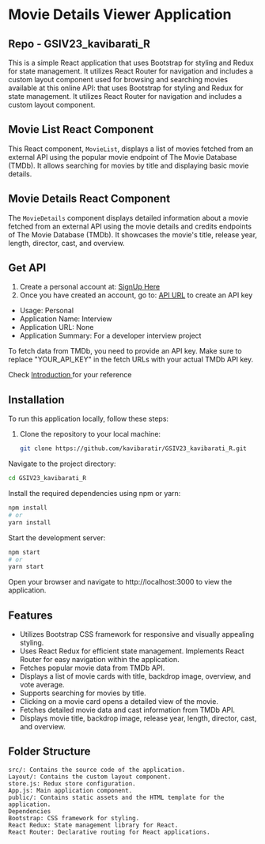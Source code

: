 
# Movie Details Viewer Application
## Repo - GSIV23_kavibarati_R 

This is a simple React application that uses Bootstrap for styling and Redux for state management. It utilizes React Router for navigation and includes a custom layout component used for browsing and searching movies available at this online API: that uses Bootstrap for styling and Redux for state management. It utilizes React Router for navigation and includes a custom layout component.


## Movie List React Component

This React component, `MovieList`, displays a list of movies fetched from an external API using the popular movie endpoint of The Movie Database (TMDb). It allows searching for movies by title and displaying basic movie details.

## Movie Details React Component

The `MovieDetails` component displays detailed information about a movie fetched from an external API using the movie details and credits endpoints of The Movie Database (TMDb). It showcases the movie's title, release year, length, director, cast, and overview.

## Get API

1. Create a personal account at: [SignUp Here](https://www.themoviedb.org/account/signup)
2. Once you have created an account, go to:
[API URL](https://www.themoviedb.org/settings/api) to create an API key
- Usage: Personal
- Application Name: Interview
- Application URL: None
- Application Summary: For a developer interview project

To fetch data from TMDb, you need to provide an API key. Make sure to replace "YOUR_API_KEY" in the fetch URLs with your actual TMDb API key.

Check [Introduction ](https://developers.themoviedb.org/3/gettingstarted/introduction.) for your reference 


## Installation

To run this application locally, follow these steps:

1. Clone the repository to your local machine:

   ```bash
   git clone https://github.com/kavibaratir/GSIV23_kavibarati_R.git

Navigate to the project directory:

 ```bash
 cd GSIV23_kavibarati_R
 ```

Install the required dependencies using npm or yarn:

 ```bash
 npm install
# or
 yarn install
```
Start the development server:

```bash
npm start
# or
yarn start
```

Open your browser and navigate to http://localhost:3000 to view the application.

## Features
- Utilizes Bootstrap CSS framework for responsive and visually appealing styling.
- Uses React Redux for efficient state management.
Implements React Router for easy navigation within the application.
- Fetches popular movie data from TMDb API.
- Displays a list of movie cards with title, backdrop image, overview, and vote average.
- Supports searching for movies by title.
- Clicking on a movie card opens a detailed view of the movie.
- Fetches detailed movie data and cast information from TMDb API.
- Displays movie title, backdrop image, release year, length, director, cast, and overview.


## Folder Structure
    src/: Contains the source code of the application.
    Layout/: Contains the custom layout component.
    store.js: Redux store configuration.
    App.js: Main application component.
    public/: Contains static assets and the HTML template for the application.
    Dependencies
    Bootstrap: CSS framework for styling.
    React Redux: State management library for React.
    React Router: Declarative routing for React applications.




